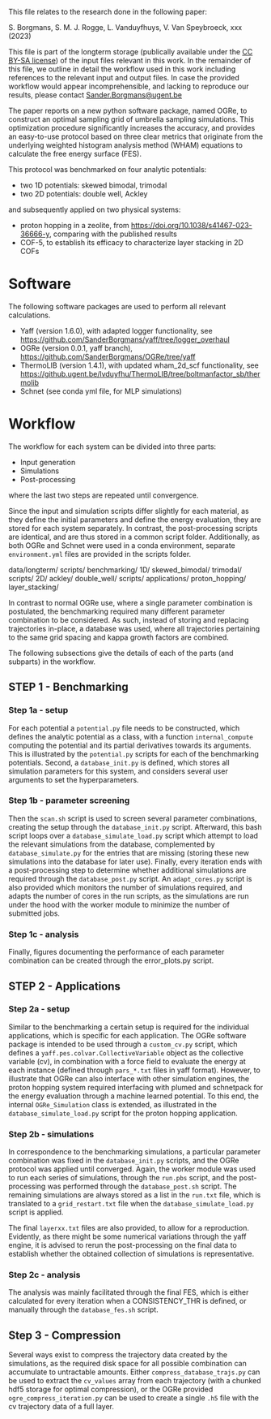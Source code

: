 This file relates to the research done in the following paper:

S. Borgmans, S. M. J. Rogge, L. Vanduyfhuys, V. Van Speybroeck, xxx (2023)

This file is part of the longterm storage (publically available under the [CC BY-SA license](https://creativecommons.org/licenses/by-sa/4.0/)) of the input files relevant in this work. In the remainder of this file, we outline in detail the workflow used in this work including references to the relevant input and output files. In case the provided workflow would appear incomprehensible, and lacking to reproduce our results, please contact Sander.Borgmans@ugent.be

The paper reports on a new python software package, named OGRe, to construct an optimal sampling grid of umbrella sampling simulations. This optimization procedure significantly increases the accuracy, and provides an easy-to-use protocol based on three clear metrics that originate from the underlying weighted histogram analysis method (WHAM) equations to calculate the free energy surface (FES).

This protocol was benchmarked on four analytic potentials:
* two 1D potentials: skewed bimodal, trimodal
* two 2D potentials: double well, Ackley

and subsequently applied on two physical systems:
* proton hopping in a zeolite, from https://doi.org/10.1038/s41467-023-36666-y, comparing with the published results
* COF-5, to establish its efficacy to characterize layer stacking in 2D COFs


# Software
The following software packages are used to perform all relevant calculations.

- Yaff (version 1.6.0), with adapted logger functionality, see https://github.com/SanderBorgmans/yaff/tree/logger_overhaul
- OGRe (version 0.0.1, yaff branch), https://github.com/SanderBorgmans/OGRe/tree/yaff
- ThermoLIB (version 1.4.1), with updated wham_2d_scf functionality, see https://github.ugent.be/lvduyfhu/ThermoLIB/tree/boltmanfactor_sb/thermolib
- Schnet (see conda yml file, for MLP simulations)


# Workflow
The workflow for each system can be divided into three parts:
* Input generation
* Simulations
* Post-processing

where the last two steps are repeated until convergence.


Since the input and simulation scripts differ slightly for each material, as they define the initial parameters and define the energy evaluation, they are stored for each system separately. In contrast, the post-processing scripts are identical, and are thus stored in a common script folder. Additionally, as both OGRe and Schnet were used in a conda environment, separate `environment.yml` files are provided in the scripts folder.

data/longterm/
	scripts/
	benchmarking/
		1D/
			skewed_bimodal/
			trimodal/
			scripts/
		2D/
			ackley/
			double_well/
			scripts/
	applications/
		proton_hopping/
		layer_stacking/


In contrast to normal OGRe use, where a single parameter combination is postulated, the benchmarking required many different parameter combination to be considered. As such, instead of storing and replacing trajectories in-place, a database was used, where all trajectories pertaining to the same grid spacing and kappa growth factors are combined. 


The following subsections give the details of each of the parts (and subparts) in the workflow.

## STEP 1 - Benchmarking
### Step 1a - setup
For each potential a `potential.py` file needs to be constructed, which defines the analytic potential as a class, with a function `internal_compute` computing the potential and its partial derivatives towards its arguments. This is illustrated by the `potential.py` scripts for each of the benchmarking potentials. Second, a `database_init.py` is defined, which stores all simulation parameters for this system, and considers several user arguments to set the hyperparameters.

### Step 1b - parameter screening
Then the `scan.sh` script is used to screen several parameter combinations, creating the setup through the `database_init.py` script. Afterward, this bash script loops over a `database_simulate_load.py` script which attempt to load the relevant simulations from the database, complemented by `database_simulate.py` for the entries that are missing (storing these new simulations into the database for later use). Finally, every iteration ends with a post-processing step to determine whether additional simulations are required through the `database_post.py` script. An `adapt_cores.py` script is also provided which monitors the number of simulations required, and adapts the number of cores in the run scripts, as the simulations are run under the hood with the worker module to minimize the number of submitted jobs.

### Step 1c - analysis
Finally, figures documenting the performance of each parameter combination can be created through the error_plots.py script. 

## STEP 2 - Applications
### Step 2a - setup
Similar to the benchmarking a certain setup is required for the individual applications, which is specific for each application. The OGRe software package is intended to be used through a `custom_cv.py` script, which defines a `yaff.pes.colvar.CollectiveVariable` object as the collective variable (cv), in combination with a force field to evaluate the energy at each instance (defined through `pars_*.txt` files in yaff format). However, to illustrate that OGRe can also interface with other simulation engines, the proton hopping system required interfacing with plumed and schnetpack for the energy evaluation through a machine learned potential. To this end, the internal `OGRe_Simulation` class is extended, as illustrated in the `database_simulate_load.py` script for the proton hopping application. 

### Step 2b - simulations
In correspondence to the benchmarking simulations, a particular parameter combination was fixed in the `database_init.py` scripts, and the OGRe protocol was applied until converged. Again, the worker module was used to run each series of simulations, through the `run.pbs` script, and the post-processing was performed through the `database_post.sh` script. The remaining simulations are always stored as a list in the `run.txt` file, which is translated to a `grid_restart.txt` file when the `database_simulate_load.py` script is applied. 

The final `layerxx.txt` files are also provided, to allow for a reproduction. Evidently, as there might be some numerical variations through the yaff engine, it is advised to rerun the post-processing on the final data to establish whether the obtained collection of simulations is representative.


### Step 2c - analysis
The analysis was mainly facilitated through the final FES, which is either calculated for every iteration when a CONSISTENCY_THR is defined, or manually through the `database_fes.sh` script. 

## Step 3 - Compression
Several ways exist to compress the trajectory data created by the simulations, as the required disk space for all possible combination can accumulate to untractable amounts. Either `compress_database_trajs.py` can be used to extract the `cv_values` array from each trajectory (with a chunked hdf5 storage for optimal compression), or the OGRe provided `ogre_compress_iteration.py` can be used to create a single `.h5` file with the cv trajectory data of a full layer.